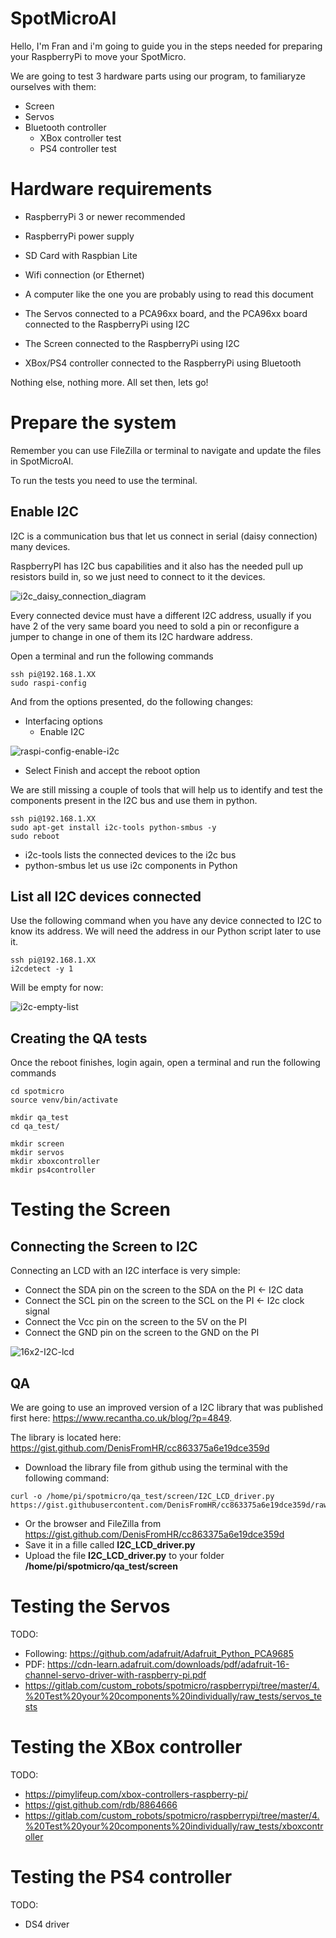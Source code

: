 # SpotMicroAI

Hello, I'm Fran and i'm going to guide you in the steps needed for preparing your RaspberryPi to move your SpotMicro.

We are going to test 3 hardware parts using our program, to familiaryze ourselves with them:

* Screen
* Servos
* Bluetooth controller
  * XBox controller test
  * PS4 controller test

# Hardware requirements

* RaspberryPi 3 or newer recommended
* RaspberryPi power supply
* SD Card with Raspbian Lite
* Wifi connection (or Ethernet)
* A computer like the one you are probably using to read this document

* The Servos connected to a PCA96xx board, and the PCA96xx board connected to the RaspberryPi using I2C
* The Screen connected to the RaspberryPi using I2C
* XBox/PS4 controller connected to the RaspberryPi using Bluetooth

Nothing else, nothing more. All set then, lets go!

# Prepare the system

Remember you can use FileZilla or terminal to navigate and update the files in SpotMicroAI.

To run the tests you need to use the terminal.

## Enable I2C

I2C is a communication bus that let us connect in serial (daisy connection) many devices.

RaspberryPI has I2C bus capabilities and it also has the needed pull up resistors build in, so we just need to connect to it the devices.

![i2c_daisy_connection_diagram](i2c_daisy_connection_diagram.jpg)

Every connected device must have a different I2C address, usually if you have 2 of the very same board you need to sold a pin or reconfigure a jumper to change in one of them its I2C hardware address.

Open a terminal and run the following commands
```
ssh pi@192.168.1.XX
sudo raspi-config
```

And from the options presented, do the following changes:

* Interfacing options
  * Enable I2C

![raspi-config-enable-i2c](raspi-config-enable-i2c.JPG)

* Select Finish and accept the reboot option

We are still missing a couple of tools that will help us to identify and test the components present in the I2C bus and use them in python.

```
ssh pi@192.168.1.XX
sudo apt-get install i2c-tools python-smbus -y
sudo reboot
```

* i2c-tools lists the connected devices to the i2c bus
* python-smbus let us use i2c components in Python

## List all I2C devices connected

Use the following command when you have any device connected to I2C to know its address. We will need the address in our Python script later to use it.

```
ssh pi@192.168.1.XX
i2cdetect -y 1
```

Will be empty for now:

![i2c-empty-list](i2c-empty-list.JPG)

## Creating the QA tests

Once the reboot finishes, login again, open a terminal and run the following commands
```
cd spotmicro
source venv/bin/activate

mkdir qa_test
cd qa_test/

mkdir screen
mkdir servos
mkdir xboxcontroller
mkdir ps4controller
```

# Testing the Screen

## Connecting the Screen to I2C

Connecting an LCD with an I2C interface is very simple:
* Connect the SDA pin on the screen to the SDA on the PI <- I2C data
* Connect the SCL pin on the screen to the SCL on the PI <- I2c clock signal
* Connect the Vcc pin on the screen to the 5V on the PI
* Connect the GND pin on the screen to the GND on the PI

![16x2-I2C-lcd](16x2-I2C-lcd.jpg)

## QA

We are going to use an improved version of a I2C library that was published first here: https://www.recantha.co.uk/blog/?p=4849.

The library is located here: https://gist.github.com/DenisFromHR/cc863375a6e19dce359d

* Download the library file from github using the terminal with the following command:
```
curl -o /home/pi/spotmicro/qa_test/screen/I2C_LCD_driver.py https://gist.githubusercontent.com/DenisFromHR/cc863375a6e19dce359d/raw/36b82e787450d127f5019a40e0a55b08bd43435a/examples.py
```

* Or the browser and FileZilla from https://gist.github.com/DenisFromHR/cc863375a6e19dce359d
* Save it in a fille called **I2C_LCD_driver.py**
* Upload the file **I2C_LCD_driver.py** to your folder **/home/pi/spotmicro/qa_test/screen**


# Testing the Servos

TODO:
* Following: https://github.com/adafruit/Adafruit_Python_PCA9685
* PDF: https://cdn-learn.adafruit.com/downloads/pdf/adafruit-16-channel-servo-driver-with-raspberry-pi.pdf
* https://gitlab.com/custom_robots/spotmicro/raspberrypi/tree/master/4.%20Test%20your%20components%20individually/raw_tests/servos_tests

# Testing the XBox controller

TODO:
* https://pimylifeup.com/xbox-controllers-raspberry-pi/
* https://gist.github.com/rdb/8864666
* https://gitlab.com/custom_robots/spotmicro/raspberrypi/tree/master/4.%20Test%20your%20components%20individually/raw_tests/xboxcontroller

# Testing the PS4 controller

TODO:
* DS4 driver